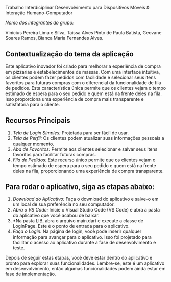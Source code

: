 Trabalho Interdiciplinar Desenvolvimento para Dispositivos Móveis & Interação Humano-Computador

*Nome dos integrantes do grupo:* 

Vinícius Pereira Lima e Silva,
Taissa Alves Pinto de Paula Batista, 
Geovane Soares Ramos, 
Bianca Maria Fernandes Alves.

## Contextualização do tema da aplicação

Este aplicativo inovador foi criado para melhorar a experiência de compra em pizzarias e estabelecimentos de massas. 
Com uma interface intuitiva, os clientes podem fazer pedidos com facilidade e selecionar seus itens favoritos para futuras compras com o diferencial da funcionalidade de fila de pedidos. 
Esta característica única permite que os clientes vejam o tempo estimado de espera para o seu pedido e quem está na frente deles na fila. 
Isso proporciona uma experiência de compra mais transparente e satisfatória para o cliente.

## Recursos Principais

1. *Tela de Login Simples:* Projetada para ser fácil de usar.
2. *Tela de Perfil:* Os clientes podem atualizar suas informações pessoais a qualquer momento.
3. *Aba de Favoritos:* Permite aos clientes selecionar e salvar seus itens favoritos para facilitar futuras compras.
4. *Fila de Pedidos:* Este recurso único permite que os clientes vejam o tempo estimado de espera para o seu pedido e quem está na frente deles na fila, proporcionando uma experiência de compra transparente.

## Para rodar o aplicativo, siga as etapas abaixo:

1. *Download do Aplicativo:* Faça o download do aplicativo e salve-o em um local de sua preferência no seu computador.
2. *Abra o VS Code:* Inicie o Visual Studio Code (VS Code) e abra a pasta do aplicativo que você acabou de baixar.
3. *Na pasta LIB, abra o arquivo main.dart e execute a classe de LoginPage. Este é o ponto de entrada para o aplicativo.
4. *Faça o Login:* Na página de login, você pode inserir qualquer informação para avançar para o aplicativo. Isso foi projetado para facilitar o acesso ao aplicativo durante a fase de desenvolvimento e teste.

Depois de seguir estas etapas, você deve estar dentro do aplicativo e pronto para explorar suas funcionalidades. 
Lembre-se, este é um aplicativo em desenvolvimento, então algumas funcionalidades podem ainda estar em fase de implementação.
